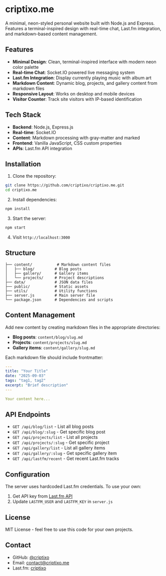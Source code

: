 # criptixo.me

A minimal, neon-styled personal website built with Node.js and Express. Features a terminal-inspired design with real-time chat, Last.fm integration, and markdown-based content management.

## Features

- **Minimal Design**: Clean, terminal-inspired interface with modern neon color palette
- **Real-time Chat**: Socket.IO powered live messaging system
- **Last.fm Integration**: Display currently playing music with album art
- **Markdown Content**: Dynamic blog, projects, and gallery content from markdown files
- **Responsive Layout**: Works on desktop and mobile devices
- **Visitor Counter**: Track site visitors with IP-based identification

## Tech Stack

- **Backend**: Node.js, Express.js
- **Real-time**: Socket.IO
- **Content**: Markdown processing with gray-matter and marked
- **Frontend**: Vanilla JavaScript, CSS custom properties
- **APIs**: Last.fm API integration

## Installation

1. Clone the repository:
```bash
git clone https://github.com/criptixo/criptixo.me.git
cd criptixo.me
```

2. Install dependencies:
```bash
npm install
```

3. Start the server:
```bash
npm start
```

4. Visit `http://localhost:3000`

## Structure

```
├── content/           # Markdown content files
│   ├── blog/         # Blog posts
│   ├── gallery/      # Gallery items
│   └── projects/     # Project descriptions
├── data/             # JSON data files
├── public/           # Static assets
├── utils/            # Utility functions
├── server.js         # Main server file
└── package.json      # Dependencies and scripts
```

## Content Management

Add new content by creating markdown files in the appropriate directories:

- **Blog posts**: `content/blog/slug.md`
- **Projects**: `content/projects/slug.md`
- **Gallery items**: `content/gallery/slug.md`

Each markdown file should include frontmatter:

```yaml
---
title: "Your Title"
date: "2025-09-03"
tags: "tag1, tag2"
excerpt: "Brief description"
---

Your content here...
```

## API Endpoints

- `GET /api/blog/list` - List all blog posts
- `GET /api/blog/:slug` - Get specific blog post
- `GET /api/projects/list` - List all projects
- `GET /api/projects/:slug` - Get specific project
- `GET /api/gallery/list` - List all gallery items
- `GET /api/gallery/:slug` - Get specific gallery item
- `GET /api/lastfm/recent` - Get recent Last.fm tracks

## Configuration

The server uses hardcoded Last.fm credentials. To use your own:

1. Get API key from [Last.fm API](https://www.last.fm/api)
2. Update `LASTFM_USER` and `LASTFM_KEY` in `server.js`

## License

MIT License - feel free to use this code for your own projects.

## Contact

- GitHub: [@criptixo](https://github.com/criptixo)
- Email: contact@criptixo.me
- Last.fm: [criptixo](https://last.fm/user/criptixo)

